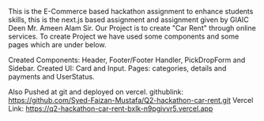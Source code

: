 This is the E-Commerce based hackathon assignment to enhance students skills, this is the next.js based assignment and assignment given by GIAIC Deen Mr. Ameen Alam Sir.
Our Project is to create "Car Rent" through online services.
To create Project we have used some components and some pages which are under below.

Created Components: Header, Footer/Footer Handler, PickDropForm and Sidebar.
Created UI:         Card and Input.
Pages:              categories, details and payments and UserStatus.

Also Pushed at git and deployed on vercel.
githublink:  https://github.com/Syed-Faizan-Mustafa/Q2-hackathon-car-rent.git
Vercel Link: https://q2-hackathon-car-rent-bxlk-n9pgivvr5.vercel.app
